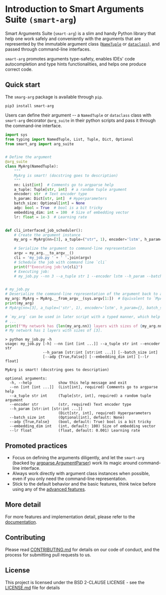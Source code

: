 # Introduction to Smart Arguments Suite `(smart-arg`)

Smart Arguments Suite (`smart-arg`) is a slim and handy Python library that help one work safely and conveniently 
with the arguments that are represented by the immutable argument class 
([`NameTuple`](https://docs.python.org/3.7/library/typing.html?highlight=namedtuple#typing.NamedTuple) or 
[`dataclass`](https://docs.python.org/3.7/library/dataclasses.html)),
and passed through command-line interfaces.

`smart-arg` promotes arguments type-safety, enables IDEs' code autocompletion and type hints 
functionalities, and helps one produce correct code.

## Quick start

The `smarg-arg` package is available through `pip`.
```shell
pip3 install smart-arg
```

Users can define their argument -- a `NamedTuple` or `dataclass` class with `smart-arg` decorator `@arg_suite` in their python scripts 
and pass it through the command-ine interface.

```python
import sys
from typing import NamedTuple, List, Tuple, Dict, Optional
from smart_arg import arg_suite


# Define the argument 
@arg_suite
class MyArg(NamedTuple):
    """
    MyArg is smart! (docstring goes to description)
    """
    nn: List[int]  # Comments go to argparse help
    a_tuple: Tuple[str, int]  # a random tuple argument
    encoder: str  # Text encoder type
    h_param: Dict[str, int]  # Hyperparameters
    batch_size: Optional[int] = None
    adp: bool = True  # bool is a bit tricky
    embedding_dim: int = 100  # Size of embedding vector
    lr: float = 1e-3  # Learning rate


def cli_interfaced_job_scheduler():
    # Create the argument instance
    my_arg = MyArg(nn=[3], a_tuple=("str", 1), encoder='lstm', h_param={}, adp=False)  # The patched argument class requires keyword arguments to instantiate the class

    # Serialize the argument to command-line representation
    argv = my_arg.__to_argv__()
    cli = 'my_job.py ' + ' '.join(argv)
    # Schedule the job with command line `cli`
    print(f"Executing job:\n{cli}")
    # Executing job:
    # my_job.py --nn 3 --a_tuple str 1 --encoder lstm --h_param --batch_size None --adp False --embedding_dim 100 --lr 0.001


# my_job.py
# Deserialize the command-line representation of the argument back to an instance 
my_arg: MyArg = MyArg.__from_argv__(sys.argv[1:])  # Equivalent to `MyArg(None)`, one positional arg required to indicate the arg is a command-line representation.
print(my_arg)
# MyArg(nn=[3], a_tuple=('str', 1), encoder='lstm', h_param={}, batch_size=None, adp=False, embedding_dim=100, lr=0.001)

# `my_arg` can be used in later script with a typed manner, which help of IDEs (type hints and auto completion)
# ...
print(f"My network has {len(my_arg.nn)} layers with sizes of {my_arg.nn}.")
# My network has 1 layers with sizes of [3].

```

```shell-session
> python my_job.py -h
usage: my_job.py [-h] --nn [int [int ...]] --a_tuple str int --encoder str
                 --h_param [str:int [str:int ...]] [--batch_size int]
                 [--adp {True,False}] [--embedding_dim int] [--lr float]

MyArg is smart! (docstring goes to description)

optional arguments:
  -h, --help            show this help message and exit
  --nn [int [int ...]]  (List[int], required) Comments go to argparse help
  --a_tuple str int     (Tuple[str, int], required) a random tuple argument
  --encoder str         (str, required) Text encoder type
  --h_param [str:int [str:int ...]]
                        (Dict[str, int], required) Hyperparameters
  --batch_size int      (Optional[int], default: None)
  --adp {True,False}    (bool, default: True) bool is a bit tricky
  --embedding_dim int   (int, default: 100) Size of embedding vector
  --lr float            (float, default: 0.001) Learning rate

```
## Promoted practices
* Focus on defining the arguments diligently, and let the `smart-arg` 
  (backed by [argparse.ArgumentParser](https://docs.python.org/3/library/argparse.html#argumentparser-objects)) 
  work its magic around command-line interface. 
* Always work directly with argument class instances when possible, even if you only need the command-line representation.
* Stick to the default behavior and the basic features, think twice before using any of the [advanced features](TODO-linked-to-readthedocs).


## More detail
For more features and implementation detail, please refer to the [documentation](TODO-linked-to-readthedocs).

## Contributing

Please read [CONTRIBUTING.md](CONTRIBUTING.md) for details on our code of conduct, and the process for submitting pull requests to us.

## License

This project is licensed under the BSD 2-CLAUSE LICENSE - see the [LICENSE.md](LICENSE.md) file for details
